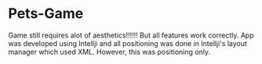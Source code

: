 # Pets-Game
Game still requires alot of aesthetics!!!!!! But all features work correctly. App was developed using Intellji and all positioning was done in Intellji's layout manager which used XML. However, this was positioning only.
